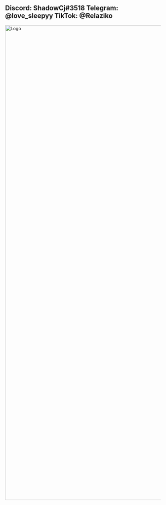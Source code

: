 ## Discord: ShadowCj#3518  Telegram: @love_sleepyy TikTok: @Relaziko
<img src="https://ibb.co/tzyN93k" alt="Logo" width="2048" height="1536">
